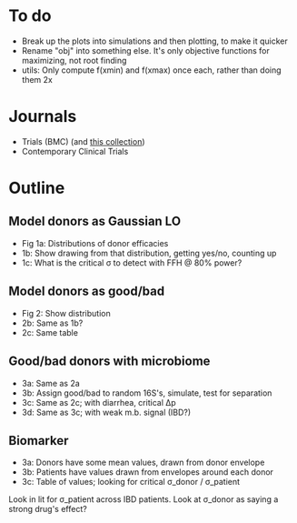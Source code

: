 # To do

- Break up the plots into simulations and then plotting, to make it quicker
- Rename "obj" into something else. It's only objective functions for maximizing, not root finding
- utils: Only compute f(xmin) and f(xmax) once each, rather than doing them 2x

# Journals

- Trials (BMC) (and [this collection](https://www.biomedcentral.com/collections/randomizedtrialsamplesize))
- Contemporary Clinical Trials

# Outline

## Model donors as Gaussian LO

- Fig 1a: Distributions of donor efficacies
- 1b: Show drawing from that distribution, getting yes/no, counting up
- 1c: What is the critical σ to detect with FFH @ 80% power?

## Model donors as good/bad

- Fig 2: Show distribution
- 2b: Same as 1b?
- 2c: Same table

## Good/bad donors with microbiome

- 3a: Same as 2a
- 3b: Assign good/bad to random 16S's, simulate, test for separation
- 3c: Same as 2c; with diarrhea, critical Δp
- 3d: Same as 3c; with weak m.b. signal (IBD?)

## Biomarker

- 3a: Donors have some mean values, drawn from donor envelope
- 3b: Patients have values drawn from envelopes around each donor
- 3c: Table of values; looking for critical σ_donor / σ_patient

Look in lit for σ_patient across IBD patients. Look at σ_donor as saying a
strong drug's effect?

